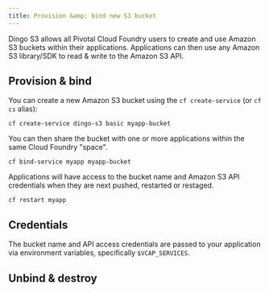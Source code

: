 ```yaml
---
title: Provision &amp; bind new S3 bucket
---
```


Dingo S3 allows all Pivotal Cloud Foundry users to create and use Amazon S3 buckets within their applications. Applications can then use any Amazon S3 library/SDK to read & write to the Amazon S3 API.

## <a id="provision"></a>Provision & bind

You can create a new Amazon S3 bucket using the `cf create-service` (or `cf cs` alias):

```
cf create-service dingo-s3 basic myapp-bucket
```

You can then share the bucket with one or more applications within the same Cloud Foundry "space".

```
cf bind-service myapp myapp-bucket
```

Applications will have access to the bucket name and Amazon S3 API credentials when they are next pushed, restarted or restaged.

```
cf restart myapp
```

## <a id="credentials"></a>Credentials

The bucket name and API access credentials are passed to your application via environment variables, specifically `$VCAP_SERVICES`.

## <a id="provision"></a>Unbind & destroy
